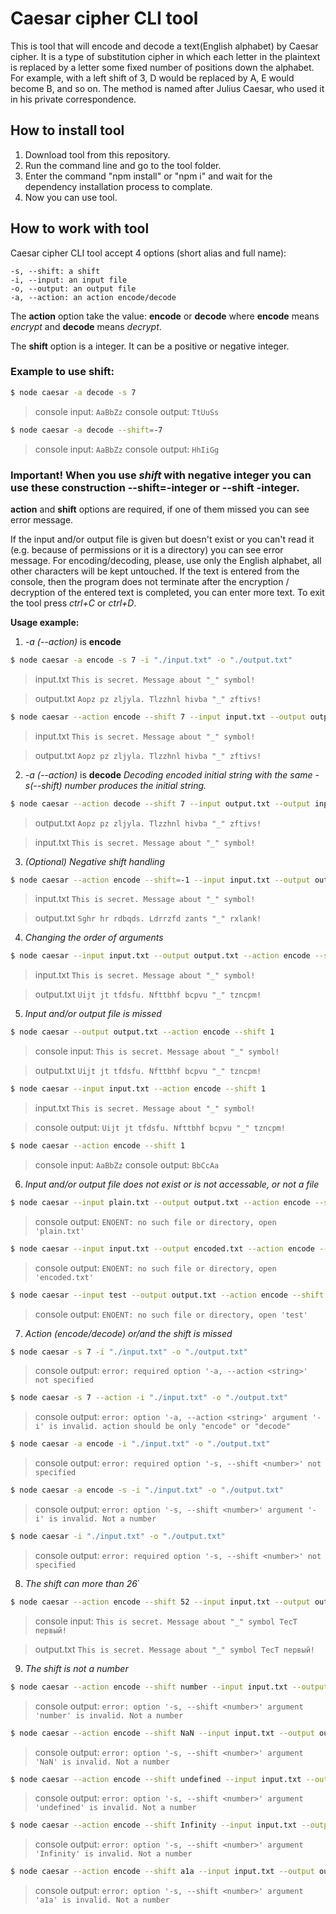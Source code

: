 # Caesar cipher CLI tool

This is tool that will encode and decode a text(English alphabet) by Caesar cipher. It is a type of substitution cipher in which each letter in the plaintext is replaced by a letter some fixed number of positions down the alphabet. For example, with a left shift of 3, D would be replaced by A, E would become B, and so on. The method is named after Julius Caesar, who used it in his private correspondence.

## How to install tool

1. Download tool from this repository.
2. Run the command line and go to the tool folder.
3. Enter the command "npm install" or "npm i" and wait for the dependency installation process to complate.
4. Now you can use tool.

## How to work with tool

Caesar cipher CLI tool accept 4 options (short alias and full name):

    -s, --shift: a shift
    -i, --input: an input file
    -o, --output: an output file
    -a, --action: an action encode/decode
The **action** option take the value: **encode** or **decode** where **encode** means *encrypt* and **decode** means *decrypt*.

The **shift** option is a integer. It can be a positive or negative integer.
### Example to use **shift**:

```bash
$ node caesar -a decode -s 7
```
> console input:
> `AaBbZz`
> console output:
> `TtUuSs`

```bash
$ node caesar -a decode --shift=-7
```
> console input:
> `AaBbZz`
> console output:
> `HhIiGg`

### Important! When you use *shift* with negative integer you can use these construction **--shift=-integer** or **--shift -integer**.

**action** and **shift** options are required, if one of them missed you can see error message.

If the input and/or output file is given but doesn't exist or you can't read it (e.g. because of permissions or it is a directory) you can see error message.
For encoding/decoding, please, use only the English alphabet, all other characters will be kept untouched.
If the text is entered from the console, then the program does not terminate after the encryption / decryption of the entered text is completed, you can enter more text.
To exit the tool press *ctrl+C* or *ctrl+D*.

**Usage example:**
1. _-a (--action)_ is **encode**

```bash
$ node caesar -a encode -s 7 -i "./input.txt" -o "./output.txt"
```
> input.txt
> `This is secret. Message about "_" symbol!`

> output.txt
> `Aopz pz zljyla. Tlzzhnl hivba "_" zftivs!`

```bash
$ node caesar --action encode --shift 7 --input input.txt --output output.txt
```
> input.txt
> `This is secret. Message about "_" symbol!`

> output.txt
> `Aopz pz zljyla. Tlzzhnl hivba "_" zftivs!`

2. _-a (--action)_ is **decode**
_Decoding encoded initial string with the same -s(--shift) number produces the initial string._

```bash
$ node caesar --action decode --shift 7 --input output.txt --output input.txt
```

> output.txt
> `Aopz pz zljyla. Tlzzhnl hivba "_" zftivs!`

> input.txt
> `This is secret. Message about "_" symbol!`

3. _(Optional) Negative shift handling_

```bash
$ node caesar --action encode --shift=-1 --input input.txt --output output.txt
```

> input.txt
> `This is secret. Message about "_" symbol!`

> output.txt
> `Sghr hr rdbqds. Ldrrzfd zants "_" rxlank!`

4. _Changing the order of arguments_

```bash
$ node caesar --input input.txt --output output.txt --action encode --shift 1
```
> input.txt
> `This is secret. Message about "_" symbol!`

> output.txt
> `Uijt jt tfdsfu. Nfttbhf bcpvu "_" tzncpm!`

5. _Input and/or output file is missed_

```bash
$ node caesar --output output.txt --action encode --shift 1
```
> console input:
> `This is secret. Message about "_" symbol!`

> output.txt
> `Uijt jt tfdsfu. Nfttbhf bcpvu "_" tzncpm!`

```bash
$ node caesar --input input.txt --action encode --shift 1
```
> input.txt
> `This is secret. Message about "_" symbol!`

> console output:
> `Uijt jt tfdsfu. Nfttbhf bcpvu "_" tzncpm!`

```bash
$ node caesar --action encode --shift 1
```
> console input:
> `AaBbZz`
> console output:
> `BbCcAa`

6. _Input and/or output file does not exist or is not accessable, or not a file_

```bash
$ node caesar --input plain.txt --output output.txt --action encode --shift -1
```
> console output:
> `ENOENT: no such file or directory, open 'plain.txt'`

```bash
$ node caesar --input input.txt --output encoded.txt --action encode --shift -1
```
> console output:
> `ENOENT: no such file or directory, open 'encoded.txt'`

```bash
$ node caesar --input test --output output.txt --action encode --shift -1
```

> console output:
> `ENOENT: no such file or directory, open 'test'`

7. _Action (encode/decode) or/and the shift is missed_

```bash
$ node caesar -s 7 -i "./input.txt" -o "./output.txt"
```
> console output:
> `error: required option '-a, --action <string>' not specified`

```bash
$ node caesar -s 7 --action -i "./input.txt" -o "./output.txt"
```
> console output:
> `error: option '-a, --action <string>' argument '-i' is invalid. action should be only "encode" or "decode"`

```bash
$ node caesar -a encode -i "./input.txt" -o "./output.txt"
```
> console output:
> `error: required option '-s, --shift <number>' not specified`

```bash
$ node caesar -a encode -s -i "./input.txt" -o "./output.txt"
```
> console output:
> `error: option '-s, --shift <number>' argument '-i' is invalid. Not a number`

```bash
$ node caesar -i "./input.txt" -o "./output.txt"
```
> console output:
> `error: required option '-s, --shift <number>' not specified`

8. _The shift can more than 26_`

```bash
$ node caesar --action encode --shift 52 --input input.txt --output output.txt
```
> console input:
> `This is secret. Message about "_" symbol ТесТ первый!`

> output.txt
> `This is secret. Message about "_" symbol ТесТ первый!`

9. _The shift is not a number_

```bash
$ node caesar --action encode --shift number --input input.txt --output output.txt
```
> console output:
> `error: option '-s, --shift <number>' argument 'number' is invalid. Not a number`

```bash
$ node caesar --action encode --shift NaN --input input.txt --output output.txt
```
> console output:
> `error: option '-s, --shift <number>' argument 'NaN' is invalid. Not a number`

```bash
$ node caesar --action encode --shift undefined --input input.txt --output output.txt
```
> console output:
>`error: option '-s, --shift <number>' argument 'undefined' is invalid. Not a number`

```bash
$ node caesar --action encode --shift Infinity --input input.txt --output output.txt
```
> console output:
>`error: option '-s, --shift <number>' argument 'Infinity' is invalid. Not a number`

```bash
$ node caesar --action encode --shift a1a --input input.txt --output output.txt
```
> console output:
>`error: option '-s, --shift <number>' argument 'a1a' is invalid. Not a number`



